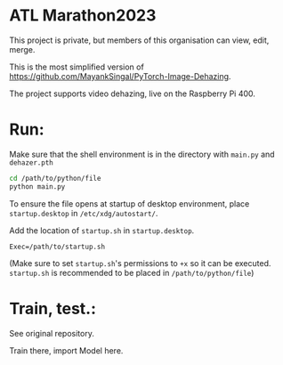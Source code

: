 # ATL Marathon2023
This project is private, but members of this organisation can view, edit, merge.

This is the most simplified version of https://github.com/MayankSingal/PyTorch-Image-Dehazing.

The project supports video dehazing, live on the Raspberry Pi 400.

# Run:
Make sure that the shell environment is in the directory with `main.py` and `dehazer.pth`

```sh
cd /path/to/python/file
python main.py
```
To ensure the file opens at startup of desktop environment, place `startup.desktop` in `/etc/xdg/autostart/`.

Add the location of `startup.sh` in `startup.desktop`.
```.desktop
Exec=/path/to/startup.sh
```
(Make sure to set `startup.sh`'s permissions to `+x` so it can be executed. `startup.sh` is recommended to be placed in `/path/to/python/file`)

# Train, test.:
See original repository. 

Train there, import Model here.
